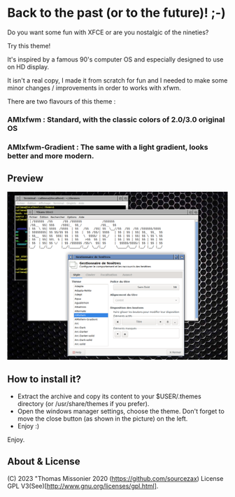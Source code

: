 # Back to the past (or to the future)!  ;-) 

Do you want some fun with XFCE or are you nostalgic of the nineties?

Try this theme! 

It's inspired by a famous 90's computer OS and especially designed to use on HD display.

It isn't a real copy, I made it from scratch for fun and I needed to make some minor changes / improvements in order to works with xfwm.

There are two flavours of this theme :

### AMIxfwm : Standard, with the classic colors of 2.0/3.0 original OS

### AMIxfwm-Gradient : The same with a light gradient, looks better and more modern. 


## Preview

![Screenshot](images/AMIxfwm.png)

## How to install it?


- Extract the archive and copy its content to your $USER/.themes directory (or /usr/share/themes if you prefer). 
- Open the windows manager settings, choose the theme. Don't forget to move the close button (as shown in the picture) on the left.
- Enjoy :)

Enjoy.

## About & License
(C) 2023 "Thomas Missonier 2020 (https://github.com/sourcezax)
License GPL V3(See)[http://www.gnu.org/licenses/gpl.html].
